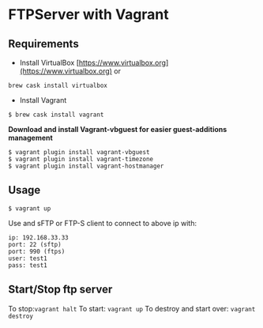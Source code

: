 # FTPServer with Vagrant
## Requirements

* Install VirtualBox [https://www.virtualbox.org](https://www.virtualbox.org) or

```
brew cask install virtualbox
```

* Install Vagrant

```
$ brew cask install vagrant
```

**Download and install Vagrant-vbguest for easier guest-additions management**

```
$ vagrant plugin install vagrant-vbguest
$ vagrant plugin install vagrant-timezone
$ vagrant plugin install vagrant-hostmanager
```

## Usage

```
$ vagrant up
```

Use and sFTP or FTP-S client to connect to above ip with:

```
ip: 192.168.33.33
port: 22 (sftp)
port: 990 (ftps)
user: test1
pass: test1
```

## Start/Stop ftp server

To stop:`vagrant halt`
To start: `vagrant up`
To destroy and start over: `vagrant destroy`

